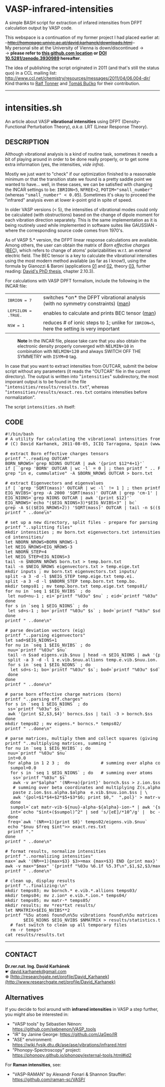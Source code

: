 # VASP-infrared-intensities
A simple BASH script for extraction of infared intensities from DFPT calculation output by VASP code.

This webspace is a continuation of my former project I had placed earlier at:  
<del>&nbsp; http://homepage.univie.ac.at/david.karhanek/downloads.html &nbsp;</del>   
My personal site at the University of Vienna is down/discontinued ->  
 -> **please refer to [this github.com location](https://github.com/dakarhanek/VASP-infrared-intensities/) or [DOI 10.5281/zenodo.3930989](https://dx.doi.org/10.5281/zenodo.3930989) hereafter**.

The idea of publishing the script originated in 2011 (and that's still the status quo) in a CCL mailing list:   
http://www.ccl.net/chemistry/resources/messages/2011/04/06.004-dir/     
Kind thanks to [Ralf Tonner](https://www.researchgate.net/profile/Ralf-Tonner-Zech) and [Tomáš Bučko](https://www.researchgate.net/profile/Tomas_Bucko) for their contribution.

---

intensities.sh
==========
An article about VASP **vibrational intensities** using DFPT (Density-Functional Perturbation Theory), *a.k.a.* LRT (Linear Response Theory).

DESCRIPTION
---------------
Although vibrational analysis is a kind of routine task, sometimes it needs a bit of playing around in order to be done really properly, or to get some extra information (yes, the intensities, *vide infra*).

Mostly we just want to "check" if our optimization finished to a reasonable minimum or that the transition state we found is a pretty saddle point we wanted to have... well, in these cases, we can be satisfied with changing the INCAR settings to be: <tt>IBRION=5</tt>, <tt>NFREE=2</tt>, <tt>POTIM="small_number"</tt> (whereas <tt>"small_number" &lt; 0.05</tt>). Sometimes it's okay to proceed the "infrared" analysis even at lower *k*-point grid in spite of speed.

In older VASP versions (&lt; 5), the intensities of vibrational modes could only be calculated (with obstructions) based on the change of dipole moment for each vibration direction separately. This is the same implementation as it is being routinely used while implemented in software suites like GAUSSIAN - where the corresponding source code comes from 1970's.

As of VASP 5.* version, the DFPT linear response calculations are available. Among others, the user can obtain the matrix of *Born effective charges* ([BEC](http://cms.mpi.univie.ac.at/vasp/Berry_phase/node4.html)), which refers to change of atoms' polarizabilities w.r.t. an external electric field. The BEC tensor is a key to calculate the vibrational intensities using the most modern method available (as far as I know!), using the formula by Gianozzi & Baroni (applications [01](http://dx.doi.org/10.1063/1.466753) and [02](http://dx.doi.org/10.1103/PhysRevB.57.223), theory [03](http://dx.doi.org/10.1103/RevModPhys.73.515), further reading: [David's PhD thesis](http://othes.univie.ac.at/10117/), chapter 2.10.3).

For calculations with VASP DPFT formalism, include the following in the INCAR file:

<table> <tbody> 
 <tr> <td> <tt>IBRION = 7</tt> </td> <td> switches *on* the DFPT vibrational analysis (with no symmetry constraints) (<a href="http://cms.mpi.univie.ac.at/vasp/vasp/Optical_properties_density_functional_perturbation_theory_PT.html">man</a>) </td> </tr> 
 <tr> <td> <tt>LEPSILON = .TRUE.</tt> </td> <td> enables to calculate and prints BEC tensor (<a
href="http://cms.mpi.univie.ac.at/vasp/vasp/LEPSILON_static_dielectric_matrix_ion_clamped_piezoelectric_tensor_Born_effective_charges.html">man</a>) </td> </tr>
 <tr> <td> <tt>NSW = 1</tt> </td> <td> reduces # of ionic steps to 1; unlike for <tt>IBRION=5</tt>, here the setting is very important </td> </tr> </tbody>
</table>
      
<dl> <dd><b>Note</b> In the INCAR file, please take care that you also obtain the electronic density properly converged with <tt>NELMIN=10</tt> in combination with <tt>NELMIN=120</tt> and always SWITCH OFF THE SYMMETRY with <tt>ISYM=0</tt> tag. </dd> </dl>
      
In case that you want to extract intensities from OUTCAR, submit the below script without any parameters (it reads the "OUTCAR" file in the current directory). The output is written into "<tt>intensities</tt>" subdirectory, the most imporant output is to be found in the file "<tt>intensities/results/results.txt</tt>", whereas "<tt>intensities/results/exact.res.txt</tt> contains intensities before normalization".
      
The script <tt>intensities.sh</tt> itself:
      
CODE
---------------
<pre>#!/bin/bash  
# A utility for calculating the vibrational intensities from VASP output (OUTCAR)  
# (C) David Karhanek, 2011-08-05, ICIQ Tarragona, Spain (www.iciq.es)  
  
# extract Born effective charges tensors  
printf "..reading OUTCAR"  
BORN_NROWS=`grep NIONS OUTCAR | awk '{print $12*4+1}'`  
if [ `grep 'BORN' OUTCAR | wc -l` = 0 ] ; then printf " .. FAILED! Born effective charges missing! Bye! \n\n" ; exit 1 ; fi  
grep "in e, cummulative" -A $BORN_NROWS OUTCAR > born.txt  
   
# extract Eigenvectors and eigenvalues  
if [ `grep 'SQRT(mass)' OUTCAR | wc -l` != 1 ] ; then printf " .. FAILED! Restart VASP with NWRITE=3! Bye! \n\n" ; exit 1 ; fi  
EIG_NVIBS=`grep -A 2000 'SQRT(mass)' OUTCAR | grep 'cm-1' | wc -l`  
EIG_NIONS=`grep NIONS OUTCAR | awk '{print $12}'`  
EIG_NROWS=`echo "($EIG_NIONS+3)*$EIG_NVIBS+3" | bc`  
grep -A $(($EIG_NROWS+2)) 'SQRT(mass)' OUTCAR | tail -n $(($EIG_NROWS+1)) | sed 's/f\/i/fi /g' > eigenvectors.txt  
printf " ..done\n"  
   
# set up a new directory, split files - prepare for parsing  
printf "..splitting files"  
mkdir intensities ; mv born.txt eigenvectors.txt intensities/  
cd intensities/  
let NBORN_NROWS=BORN_NROWS-1  
let NEIG_NROWS=EIG_NROWS-3  
let NBORN_STEP=4  
let NEIG_STEP=EIG_NIONS+3  
tail -n $NBORN_NROWS born.txt > temp.born.txt  
tail -n $NEIG_NROWS eigenvectors.txt > temp.eige.txt  
mkdir inputs ; mv born.txt eigenvectors.txt inputs/  
split -a 3 -d -l $NEIG_STEP temp.eige.txt temp.ei.  
split -a 3 -d -l $NBORN_STEP temp.born.txt temp.bo.  
mkdir temps01 ; mv temp.born.txt temp.eige.txt temps01/  
for nu in `seq 1 $EIG_NVIBS` ; do  
 let nud=nu-1 ; ei=`printf "%03u" $nu` ; eid=`printf "%03u" $nud` ; mv temp.ei.$eid eigens.vib.$ei   
done  
for s in `seq 1 $EIG_NIONS` ; do  
 let sd=s-1 ; bo=`printf "%03u" $s` ; bod=`printf "%03u" $sd` ; mv temp.bo.$bod borncs.$bo   
done  
printf " ..done\n"  
   
# parse deviation vectors (eig)  
printf "..parsing eigenvectors"  
let sad=$EIG_NIONS+1  
for nu in `seq 1 $EIG_NVIBS` ; do  
 nuu=`printf "%03u" $nu`  
 tail -n $sad eigens.vib.$nuu | head -n $EIG_NIONS | awk '{print $4,$5,$6}' > e.vib.$nuu.allions  
 split -a 3 -d -l 1 e.vib.$nuu.allions temp.e.vib.$nuu.ion.  
 for s in `seq 1 $EIG_NIONS` ; do  
  let sd=s-1; bo=`printf "%03u" $s`; bod=`printf "%03u" $sd`; mv temp.e.vib.$nuu.ion.$bod e.vib.$nuu.ion.$bo  
 done  
done  
printf " ..done\n"  
  
# parse born effective charge matrices (born)  
printf "..parsing eff.charges"  
for s in `seq 1 $EIG_NIONS` ; do  
 ss=`printf "%03u" $s`  
 awk '{print $2,$3,$4}' borncs.$ss | tail -3 > bornch.$ss  
done  
mkdir temps02 ; mv eigens.* borncs.* temps02/  
printf " ..done\n"  
   
# parse matrices, multiply them and collect squares (giving intensities)  
printf "..multiplying matrices, summing "  
for nu in `seq 1 $EIG_NVIBS` ; do  
 nuu=`printf "%03u" $nu`  
 int=0.0  
 for alpha in 1 2 3 ;  do            # summing over alpha coordinates  
  sumpol=0.0  
  for s in `seq 1 $EIG_NIONS` ; do   # summing over atoms  
   ss=`printf "%03u" $s`  
   awk -v a="$alpha" '(NR==a){print}' bornch.$ss > z.ion.$ss.alpha.$alpha  
   # summing over beta coordinates and multiplying Z(s,alpha)*e(s) done by the following awk script  
   paste z.ion.$ss.alpha.$alpha  e.vib.$nuu.ion.$ss | \  
   awk '{pol=$1*$4+$2*$5+$3*$6; print $0,"  ",pol}' > matr-vib-${nuu}-alpha-${alpha}-ion-${ss}  
  done  
  sumpol=`cat matr-vib-${nuu}-alpha-${alpha}-ion-* | awk '{sum+=$7} END {print sum}'`  
  int=`echo "$int+($sumpol)^2" | sed 's/[eE]/*10^/g' |  bc -l`  
 done  
 freq=`awk '(NR==1){print $8}' temps02/eigens.vib.$nuu`  
 echo "$nuu $freq $int">> exact.res.txt  
 printf "."  
done  
printf " ..done\n"  
   
# format results, normalize intensities  
printf "..normalizing intensities"  
max=`awk '(NR==1){max=$3} $3>=max {max=$3} END {print max}' exact.res.txt`  
awk -v max="$max" '{printf "%03u %6.1f %5.3f\n",$1,$2,$3/max}' exact.res.txt > results.txt  
printf " ..done\n"  
   
# clean up, display results  
printf "..finalizing:\n"  
mkdir temps03; mv bornch.* e.vib.*.allions temps03/  
mkdir temps04; mv z.ion* e.vib.*.ion.* temps04/  
mkdir temps05; mv matr-* temps05/  
mkdir results; mv *res*txt results/  
let NMATRIX=$EIG_NVIBS**2  
printf "%5u atoms found\n%5u vibrations found\n%5u matrices evaluated" \  
       $EIG_NIONS $EIG_NVIBS $NMATRIX > results/statistics.txt  
  # fast switch to clean up all temporary files  
  rm -r temps*  
cat results/results.txt  
</pre>
---

CONTACT
---------------
**Dr.rer.nat. Ing. David Karhánek**  
&#9755; [david.karhanek@gmail.com](mailto:david.karhanek@gmail.com)  
&#9784; [http://researchgate.net/profile/David_Karhanek](http://www.researchgate.net/profile/David_Karhanek)

Alternatives
---------------
If you decide to fool around with **infrared intensities** in VASP a step further, you might also be interested in:
* "VASP tools" by Sébastien Nénon: https://github.com/sebnenon/VASP_tools
* "IR" by Janine George: https://github.com/JaGeo/IR
* "ASE" environment: https://wiki.fysik.dtu.dk/ase/ase/vibrations/infrared.html
* "Phonopy-Spectroscopy" project: https://phonopy.github.io/phonopy/external-tools.html#id2

For **Raman intensities**, see:
* "VASP-RAMAN" by Alexandr Fonari & Shannon Stauffer: https://github.com/raman-sc/VASP/
